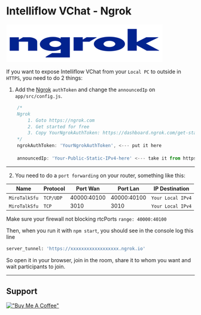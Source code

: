 # Intelliflow VChat - Ngrok

![ngrok](../public/images/ngrok.png)

If you want to expose Intelliflow VChat from your `Local PC` to outside in `HTTPS`, you need to do 2 things:

1. Add the [Ngrok](https://ngrok.com) `authToken` and change the `announcedIp` on `app/src/config.js`.

```js
    /*
    Ngrok
        1. Goto https://ngrok.com
        2. Get started for free
        3. Copy YourNgrokAuthToken: https://dashboard.ngrok.com/get-started/your-authtoken
    */
    ngrokAuthToken: 'YourNgrokAuthToken', <--- put it here

    announcedIp: 'Your-Public-Static-IPv4-here' <--- take it from https://api.ipify.org If empty '' will be auto detected.
```

---

2. You need to do a `port forwarding` on your router, something like this:

| Name          | Protocol  | Port Wan    | Port Lan    | IP Destination    |
| ------------- | --------- | ----------- | ----------- | ----------------- |
| `MiroTalkSfu` | `TCP/UDP` | 40000:40100 | 40000:40100 | `Your Local IPv4` |
| `MiroTalkSfu` | `TCP`     | 3010        | 3010        | `Your Local IPv4` |

Make sure your firewall not blocking rtcPorts `range: 40000:40100`

Then, when you run it with `npm start`, you should see in the console log this line

```bash
server_tunnel: 'https://xxxxxxxxxxxxxxxxxx.ngrok.io'
```

So open it in your browser, join in the room, share it to whom you want and wait participants to join.

---

## Support

[!["Buy Me A Coffee"](https://www.buymeacoffee.com/assets/img/custom_images/orange_img.png)](https://www.buymeacoffee.com/mirotalk/mirotalk-sfu-free-video-calls-messaging-screen-sharing-recording)
